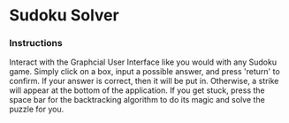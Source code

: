 # Sudoku Solver

### Instructions
Interact with the Graphcial User Interface like you would with any Sudoku game. Simply click on a box, input a possible answer, and press 'return' to confirm. If your answer is correct, then it will be put in. Otherwise, a strike will appear at the bottom of the application. If you get stuck, press the space bar for the backtracking algorithm to do its magic and solve the puzzle for you. 
